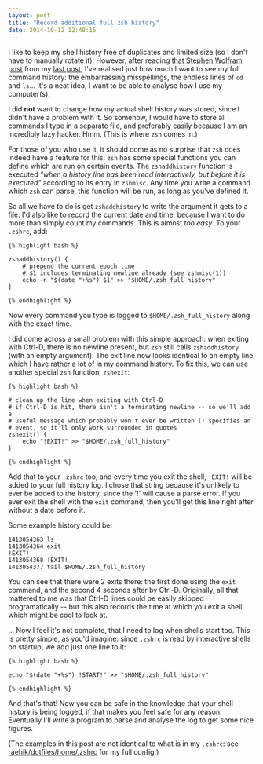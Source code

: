 ```yaml
---
layout: post
title: "Record additional full zsh history"
date: 2014-10-12 12:48:15
---
```


I like to keep my shell history free of duplicates and limited size (so
I don't have to manually rotate it). However, after reading [that
Stephen Wolfram
post](http://blog.stephenwolfram.com/2012/03/the-personal-analytics-of-my-life)
from my [last
post](../../../../2014/10/08/things-that-are-cool-analysing-your-life),
I've realised just how much I want to see my full command history: the
embarrassing misspellings, the endless lines of `cd` and `ls`... It's a
neat idea, I want to be able to analyse how I use my computer(s).

I did **not** want to change how my actual shell history was stored,
since I didn't have a problem with it. So somehow, I would have to store
all commands I type in a separate file, and preferably easily because I
am an incredibly lazy hacker. Hmm. (This is where `zsh` comes in.)

For those of you who use it, it should come as no surprise that `zsh`
does indeed have a feature for this. `zsh` has some special functions
you can define which are run on certain events. The `zshaddhistory`
function is executed *"when a history line has been read interactively,
but before it is executed"* according to its entry in `zshmisc`. Any
time you write a command which `zsh` can parse, this function will be
run, as long as you've defined it.

So all we have to do is get `zshaddhistory` to write the argument it
gets to a file. I'd also like to record the current date and time,
because I want to do more than simply count my commands. This is almost
*too easy*. To your `.zshrc`, add:

    {% highlight bash %}

    zshaddhistory() {
        # prepend the current epoch time
        # $1 includes terminating newline already (see zshmisc(1))
        echo -n "$(date "+%s") $1" >> "$HOME/.zsh_full_history"
    }

    {% endhighlight %}

Now every command you type is logged to `$HOME/.zsh_full_history` along
with the exact time.

I did come across a small problem with this simple approach: when
exiting with Ctrl-D, there is no newline present, but `zsh` still calls
`zshaddhistory` (with an empty argument). The exit line now looks
identical to an empty line, which I have rather a lot of in my command
history. To fix this, we can use another special `zsh` function,
`zshexit`:

    {% highlight bash %}

    # clean up the line when exiting with Ctrl-D                                    
    # if Ctrl-D is hit, there isn't a terminating newline -- so we'll add a  
    # useful message which probably won't ever be written (! specifies an    
    # event, so it'll only work surrounded in quotes                         
    zshexit() {                                                              
        echo "!EXIT!" >> "$HOME/.zsh_full_history"                                
    }  

    {% endhighlight %}

Add that to your `.zshrc` too, and every time you exit the shell,
`!EXIT!` will be added to your full history log. I chose that string
because it's unlikely to ever be added to the history, since the '!'
will cause a parse error. If you ever exit the shell with the `exit`
command, then you'll get this line right after without a date before it.

Some example history could be:

    1413054363 ls
    1413054364 exit
    !EXIT!
    1413054368 !EXIT!
    1413054377 tail $HOME/.zsh_full_history

You can see that there were 2 exits there: the first done using the
`exit` command, and the second 4 seconds after by Ctrl-D. Originally,
all that mattered to me was that Ctrl-D lines could be easily skipped
programatically -- but this also records the time at which you exit a
shell, which might be cool to look at.

... Now I feel it's not complete, that I need to log when shells start
too. This is pretty simple, as you'd imagine: since `.zshrc` is read by
interactive shells on startup, we add just one line to it:

    {% highlight bash %}

    echo "$(date "+%s") !START!" >> "$HOME/.zsh_full_history"

    {% endhighlight %}

And that's that! Now you can be safe in the knowledge that your shell
history is being logged, if that makes you feel safe for any reason.
Eventually I'll write a program to parse and analyse the log to get some
nice figures.

(The examples in this post are not identical to what is in my `.zshrc`:
see
[raehik/dotfiles/home/.zshrc](https://github.com/raehik/dotfiles/blob/master/home/.zshrc)
for my full config.)
